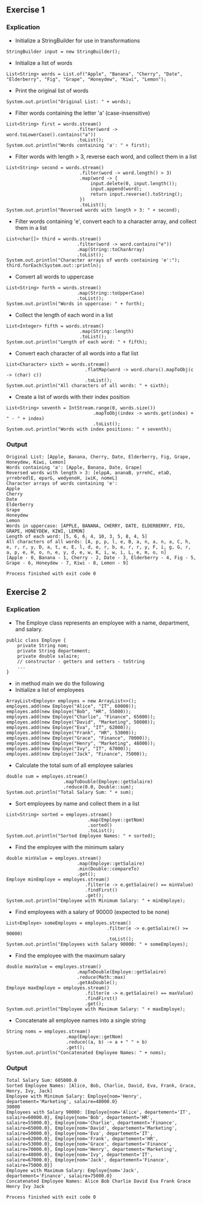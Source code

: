 ## Exercise 1
### Explication
- Initialize a StringBuilder for use in transformations
```
StringBuilder input = new StringBuilder();
```
- Initialize a list of words
```
List<String> words = List.of("Apple", "Banana", "Cherry", "Date", "Elderberry", "Fig", "Grape", "Honeydew", "Kiwi", "Lemon");
```
- Print the original list of words
```
System.out.println("Original List: " + words);
```
- Filter words containing the letter 'a' (case-insensitive)
```
List<String> first = words.stream()
						  .filter(word -> word.toLowerCase().contains("a"))
						  .toList();
System.out.println("Words containing 'a': " + first);
```
- Filter words with length > 3, reverse each word, and collect them in a list
```
List<String> second = words.stream()
						   .filter(word -> word.length() > 3)
						   .map(word -> {
							   input.delete(0, input.length());
							   input.append(word);
							   return input.reverse().toString();
						   })
						   .toList();
System.out.println("Reversed words with length > 3: " + second);
```
- Filter words containing 'e', convert each to a character array, and collect them in a list
```
List<char[]> third = words.stream()
						  .filter(word -> word.contains("e"))
						  .map(String::toCharArray)
						  .toList();
System.out.println("Character arrays of words containing 'e':");
third.forEach(System.out::println);
```
- Convert all words to uppercase
```
List<String> forth = words.stream()
						  .map(String::toUpperCase)
						  .toList();
System.out.println("Words in uppercase: " + forth);
```
- Collect the length of each word in a list
```
List<Integer> fifth = words.stream()
						   .map(String::length)
						   .toList();
System.out.println("Length of each word: " + fifth);
```
- Convert each character of all words into a flat list
```
List<Character> sixth = words.stream()
							 .flatMap(word -> word.chars().mapToObj(c -> (char) c))
							 .toList();
System.out.println("All characters of all words: " + sixth);
```
- Create a list of words with their index position
```
List<String> seventh = IntStream.range(0, words.size())
								.mapToObj(index -> words.get(index) + " - " + index)
								.toList();
System.out.println("Words with index positions: " + seventh);
```
### Output
```
Original List: [Apple, Banana, Cherry, Date, Elderberry, Fig, Grape, Honeydew, Kiwi, Lemon]
Words containing 'a': [Apple, Banana, Date, Grape]
Reversed words with length > 3: [elppA, ananaB, yrrehC, etaD, yrrebredlE, eparG, wedyenoH, iwiK, nomeL]
Character arrays of words containing 'e':
Apple
Cherry
Date
Elderberry
Grape
Honeydew
Lemon
Words in uppercase: [APPLE, BANANA, CHERRY, DATE, ELDERBERRY, FIG, GRAPE, HONEYDEW, KIWI, LEMON]
Length of each word: [5, 6, 6, 4, 10, 3, 5, 8, 4, 5]
All characters of all words: [A, p, p, l, e, B, a, n, a, n, a, C, h, e, r, r, y, D, a, t, e, E, l, d, e, r, b, e, r, r, y, F, i, g, G, r, a, p, e, H, o, n, e, y, d, e, w, K, i, w, i, L, e, m, o, n]
[Apple - 0, Banana - 1, Cherry - 2, Date - 3, Elderberry - 4, Fig - 5, Grape - 6, Honeydew - 7, Kiwi - 8, Lemon - 9]

Process finished with exit code 0
```
## Exercise 2
### Explication
- The Employe class represents an employee with a name, department, and salary.
```
public class Employe { 
	private String nom;
	private String departement;
	private double salaire;
	// constructor - getters and setters - toString
	...
}
```
- in method main we do the following
- Initialize a list of employees
```
ArrayList<Employe> employes = new ArrayList<>();
employes.add(new Employe("Alice", "IT", 60000));
employes.add(new Employe("Bob", "HR", 55000));
employes.add(new Employe("Charlie", "Finance", 65000));
employes.add(new Employe("David", "Marketing", 50000));
employes.add(new Employe("Eva", "IT", 62000));
employes.add(new Employe("Frank", "HR", 53000));
employes.add(new Employe("Grace", "Finance", 70000));
employes.add(new Employe("Henry", "Marketing", 48000));
employes.add(new Employe("Ivy", "IT", 67000));
employes.add(new Employe("Jack", "Finance", 75000));
```
- Calculate the total sum of all employee salaries
```
double sum = employes.stream()
					 .mapToDouble(Employe::getSalaire)
					 .reduce(0.0, Double::sum);
System.out.println("Total Salary Sum: " + sum);
```
- Sort employees by name and collect them in a list
```
List<String> sorted = employes.stream()
							  .map(Employe::getNom)
							  .sorted()
							  .toList();
System.out.println("Sorted Employee Names: " + sorted);
```
- Find the employee with the minimum salary
```
double minValue = employes.stream()
						  .map(Employe::getSalaire)
						  .min(Double::compareTo)
						  .get();
Employe minEmploye = employes.stream()
							 .filter(e -> e.getSalaire() == minValue)
							 .findFirst()
							 .get();
System.out.println("Employee with Minimum Salary: " + minEmploye);
```
- Find employees with a salary of 90000 (expected to be none)
```
List<Employe> someEmployes = employes.stream()
									 .filter(e -> e.getSalaire() >= 90000)
									 .toList();
System.out.println("Employees with Salary 90000: " + someEmployes);
```
- Find the employee with the maximum salary
```
double maxValue = employes.stream()
						  .mapToDouble(Employe::getSalaire)
						  .reduce(Math::max)
						  .getAsDouble();
Employe maxEmploye = employes.stream()
							 .filter(e -> e.getSalaire() == maxValue)
							 .findFirst()
							 .get();
System.out.println("Employee with Maximum Salary: " + maxEmploye);
```
- Concatenate all employee names into a single string
```
String noms = employes.stream()
					  .map(Employe::getNom)
					  .reduce((a, b) -> a + " " + b)
					  .get();
System.out.println("Concatenated Employee Names: " + noms);
```
### Output
```
Total Salary Sum: 605000.0
Sorted Employee Names: [Alice, Bob, Charlie, David, Eva, Frank, Grace, Henry, Ivy, Jack]
Employee with Minimum Salary: Employe{nom='Henry', departement='Marketing', salaire=48000.0}
30000
Employees with Salary 90000: [Employe{nom='Alice', departement='IT', salaire=60000.0}, Employe{nom='Bob', departement='HR', salaire=55000.0}, Employe{nom='Charlie', departement='Finance', salaire=65000.0}, Employe{nom='David', departement='Marketing', salaire=50000.0}, Employe{nom='Eva', departement='IT', salaire=62000.0}, Employe{nom='Frank', departement='HR', salaire=53000.0}, Employe{nom='Grace', departement='Finance', salaire=70000.0}, Employe{nom='Henry', departement='Marketing', salaire=48000.0}, Employe{nom='Ivy', departement='IT', salaire=67000.0}, Employe{nom='Jack', departement='Finance', salaire=75000.0}]
Employee with Maximum Salary: Employe{nom='Jack', departement='Finance', salaire=75000.0}
Concatenated Employee Names: Alice Bob Charlie David Eva Frank Grace Henry Ivy Jack

Process finished with exit code 0
```